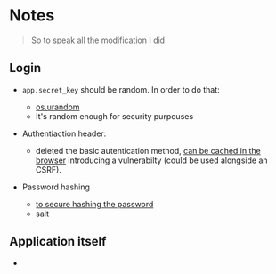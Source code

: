 # Notes

> So to speak all the modification I did

## Login

- `app.secret_key` should be random. In order to do that:
    - [os.urandom](https://docs.python.org/3/library/os.html#os.urandom)
    - It's random enough for security purpouses


- Authentiaction header:
    - deleted the basic autentication method, [can be cached in the browser](https://security.stackexchange.com/questions/988/is-basic-auth-secure-if-done-over-https) introducing a vulnerabilty (could be used alongside an CSRF).


- Password hashing
    - [to secure hashing the password](https://docs.python.org/3/library/hashlib.html#key-derivation)
    - salt



## Application itself


- 
